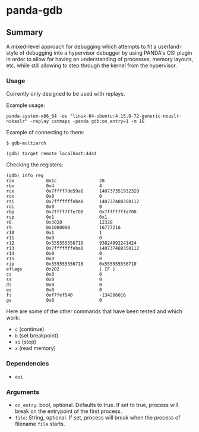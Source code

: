 # panda-gdb

## Summary

A mixed-level approach for debugging which attempts to fit a userland-style of debugging into a hypervisor debugger by using PANDA's OSI plugin in order to allow for having an understanding of processes, memory layouts, etc. while still allowing to step through the kernel from the hypervisor.

### Usage

Currently only designed to be used with replays.

Example usage:

```
panda-system-x86_64 -os "linux-64-ubuntu:4.15.0-72-generic-noaslr-nokaslr" -replay catmaps -panda gdb:on_entry=1 -m 1G
```

Example of connecting to them:

```
$ gdb-multiarch

(gdb) target remote localhost:4444
```

Checking the registers:

```
(gdb) info reg
rax            0x1c                28
rbx            0x4                 4
rcx            0x7ffff7de59a0      140737351932320
rdx            0x0                 0
rsi            0x7fffffffeba0      140737488350112
rdi            0x0                 0
rbp            0x7ffff7ffe700      0x7ffff7ffe700
rsp            0x1                 0x1
r8             0x3028              12328
r9             0x1000000           16777216
r10            0x1                 1
r11            0x0                 0
r12            0x555555556710      93824992241424
r13            0x7fffffffeba0      140737488350112
r14            0x0                 0
r15            0x0                 0
rip            0x555555556710      0x555555556710
eflags         0x202               [ IF ]
cs             0x0                 0
ss             0x0                 0
ds             0x0                 0
es             0x0                 0
fs             0xf7fef540          -134286016
gs             0x0                 0
```

Here are some of the other commands that have been tested and which work:
* `c` (continue)
* `b` (set breakpoint)
* `si` (step)
* `x` (read memory)

### Dependencies

* `osi`

### Arguments

* `on_entry`: bool, optional. Defaults to true. If set to true, process will break on the entrypoint of the first process.
* `file`: String, optional. If set, process will break when the process of filename `file` starts.

